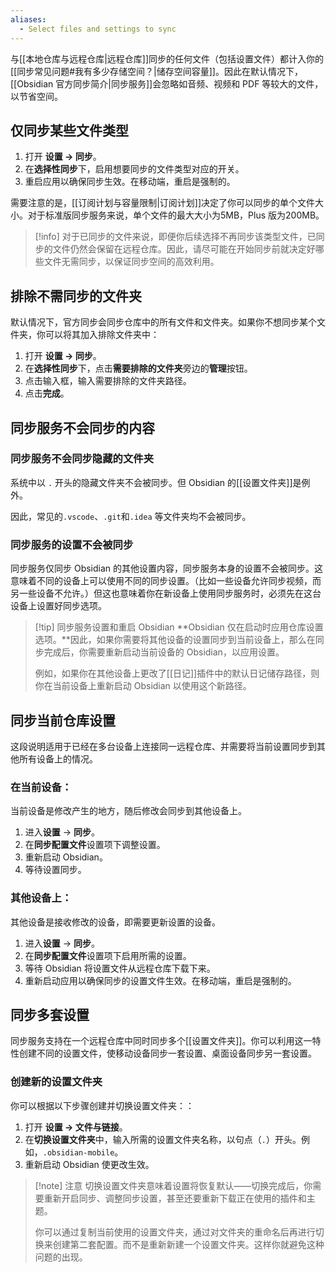 ```yaml
---
aliases:
  - Select files and settings to sync
---
```


与[[本地仓库与远程仓库|远程仓库]]同步的任何文件（包括设置文件）都计入你的[[同步常见问题#我有多少存储空间？|储存空间容量]]。因此在默认情况下，[[Obsidian 官方同步简介|同步服务]]会忽略如音频、视频和 PDF 等较大的文件，以节省空间。

## 仅同步某些文件类型

1. 打开 **设置 → 同步**。
2. 在**选择性同步**下，启用想要同步的文件类型对应的开关。
3. 重启应用以确保同步生效。在移动端，重启是强制的。

需要注意的是，[[订阅计划与容量限制|订阅计划]]决定了你可以同步的单个文件大小。对于标准版同步服务来说，单个文件的最大大小为5MB，Plus 版为200MB。

> [!info] 对于已同步的文件来说，即便你后续选择不再同步该类型文件，已同步的文件仍然会保留在远程仓库。因此，请尽可能在开始同步前就决定好哪些文件无需同步，以保证同步空间的高效利用。

## 排除不需同步的文件夹

默认情况下，官方同步会同步仓库中的所有文件和文件夹。如果你不想同步某个文件夹，你可以将其加入排除文件夹中：

1. 打开 **设置 → 同步**。
2. 在**选择性同步**下，点击**需要排除的文件夹**旁边的**管理**按钮。
3. 点击输入框，输入需要排除的文件夹路径。
4. 点击**完成**。

## 同步服务不会同步的内容

### 同步服务不会同步隐藏的文件夹

系统中以 `.` 开头的隐藏文件夹不会被同步。但 Obsidian 的[[设置文件夹]]是例外。

因此，常见的`.vscode`、`.git`和`.idea` 等文件夹均不会被同步。

### 同步服务的设置不会被同步

同步服务仅同步 Obsidian 的其他设置内容，同步服务本身的设置不会被同步。这意味着不同的设备上可以使用不同的同步设置。（比如一些设备允许同步视频，而另一些设备不允许。）但这也意味着你在新设备上使用同步服务时，必须先在这台设备上设置好同步选项。

> [!tip] 同步服务设置和重启 Obsidian
> **Obsidian 仅在启动时应用仓库设置选项。**因此，如果你需要将其他设备的设置同步到当前设备上，那么在同步完成后，你需要重新启动当前设备的 Obsidian，以应用设置。
> 
> 例如，如果你在其他设备上更改了[[日记]]插件中的默认日记储存路径，则你在当前设备上重新启动 Obsidian 以使用这个新路径。

## 同步当前仓库设置

这段说明适用于已经在多台设备上连接同一远程仓库、并需要将当前设置同步到其他所有设备上的情况。

### 在当前设备：

当前设备是修改产生的地方，随后修改会同步到其他设备上。

1. 进入**设置** → **同步**。
2. 在**同步配置文件**设置项下调整设置。
3. 重新启动 Obsidian。
4. 等待设置同步。

### 其他设备上：

其他设备是接收修改的设备，即需要更新设置的设备。

1. 进入**设置** → **同步**。
2. 在**同步配置文件**设置项下启用所需的设置。
3. 等待 Obsidian 将设置文件从远程仓库下载下来。
4. 重新启动应用以确保同步的设置文件生效。在移动端，重启是强制的。

## 同步多套设置

同步服务支持在一个远程仓库中同时同步多个[[设置文件夹]]。你可以利用这一特性创建不同的设置文件，使移动设备同步一套设置、桌面设备同步另一套设置。

### 创建新的设置文件夹

你可以根据以下步骤创建并切换设置文件夹：：

1. 打开 **设置 → 文件与链接**。
2. 在**切换设置文件夹**中，输入所需的设置文件夹名称，以句点（`.`）开头。例如，`.obsidian-mobile`。
3. 重新启动 Obsidian 使更改生效。

> [!note] 注意
> 切换设置文件夹意味着设置将恢复默认——切换完成后，你需要重新开启同步、调整同步设置，甚至还要重新下载正在使用的插件和主题。
> 
> 你可以通过复制当前使用的设置文件夹，通过对文件夹的重命名后再进行切换来创建第二套配置。而不是重新新建一个设置文件夹。这样你就避免这种问题的出现。




